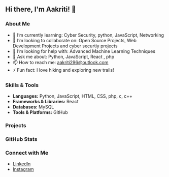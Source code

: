 
## Hi there, I'm Aakriti! 👋

### About Me

- 🌱 I’m currently learning: Cyber Security, python, JavaScript, Networking
- 👯 I’m looking to collaborate on: Open Source Projects, Web Development Projects and cyber securtiy projects
- 🤔 I’m looking for help with: Advanced Machine Learning Techniques
- 💬 Ask me about: Python, JavaScript, React , php
- 📫 How to reach me: aakriti296@outlook.com
- ⚡ Fun fact: I love hiking and exploring new trails!

### Skills & Tools

- **Languages:** Python, JavaScript, HTML, CSS, php, c, c++
- **Frameworks & Libraries:** React
- **Databases:** MySQL
- **Tools & Platforms:**  GitHub

### Projects



### GitHub Stats



### Connect with Me

- [LinkedIn]([https://www.linkedin.com/in/aakritisingh](https://www.linkedin.com/in/aakriti-singh-0395602a3?utm_source=share&utm_campaign=share_via&utm_content=profile&utm_medium=android_app))
- [Instagram](https://www.instagram.com/aakriti4779)
